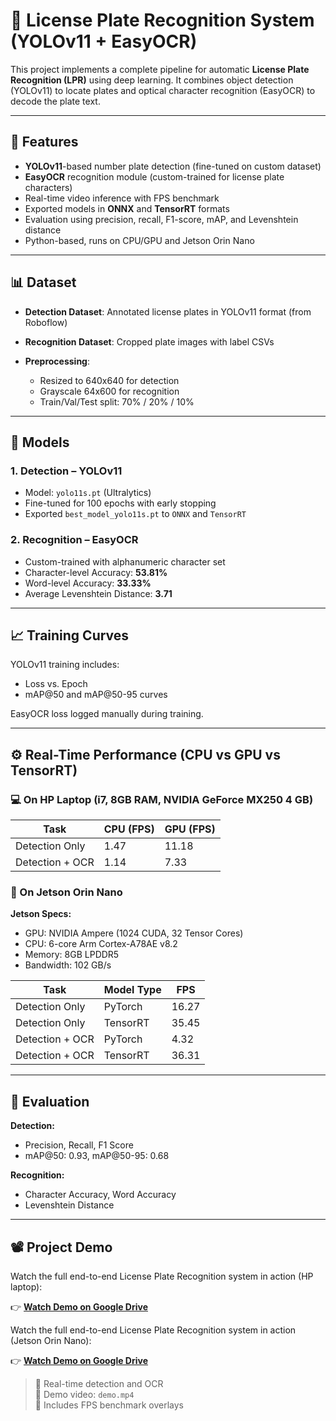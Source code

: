 # 🚗 License Plate Recognition System (YOLOv11 + EasyOCR)

This project implements a complete pipeline for automatic **License Plate Recognition (LPR)** using deep learning. It combines object detection (YOLOv11) to locate plates and optical character recognition (EasyOCR) to decode the plate text.

---

## 🔧 Features

- **YOLOv11**-based number plate detection (fine-tuned on custom dataset)
- **EasyOCR** recognition module (custom-trained for license plate characters)
- Real-time video inference with FPS benchmark
- Exported models in **ONNX** and **TensorRT** formats
- Evaluation using precision, recall, F1-score, mAP, and Levenshtein distance
- Python-based, runs on CPU/GPU and Jetson Orin Nano

---

## 📊 Dataset

- **Detection Dataset**: Annotated license plates in YOLOv11 format (from Roboflow)

- **Recognition Dataset**: Cropped plate images with label CSVs
- **Preprocessing**:
  - Resized to 640x640 for detection
  - Grayscale 64x600 for recognition
  - Train/Val/Test split: 70% / 20% / 10%
---

## 🧠 Models

### 1. Detection – YOLOv11

- Model: `yolo11s.pt` (Ultralytics)
- Fine-tuned for 100 epochs with early stopping
- Exported `best_model_yolo11s.pt` to `ONNX` and `TensorRT`

### 2. Recognition – EasyOCR

- Custom-trained with alphanumeric character set
- Character-level Accuracy: **53.81%**
- Word-level Accuracy: **33.33%**
- Average Levenshtein Distance: **3.71**

---

## 📈 Training Curves

YOLOv11 training includes:
- Loss vs. Epoch
- mAP@50 and mAP@50-95 curves

EasyOCR loss logged manually during training.

---

## ⚙️ Real-Time Performance (CPU vs GPU vs TensorRT)

### 💻 On HP Laptop (i7, 8GB RAM, NVIDIA GeForce MX250 4 GB)

| Task                 | CPU (FPS) | GPU (FPS) |
|----------------------|-----------|-----------|
| Detection Only       |   1.47    |   11.18   |
| Detection + OCR      |   1.14    |   7.33    |

### 🚀 On Jetson Orin Nano

**Jetson Specs:**
- GPU: NVIDIA Ampere (1024 CUDA, 32 Tensor Cores)  
- CPU: 6-core Arm Cortex-A78AE v8.2  
- Memory: 8GB LPDDR5  
- Bandwidth: 102 GB/s  

| Task                        | Model Type | FPS    |
|-----------------------------|------------|--------|
| Detection Only              | PyTorch    | 16.27  |
| Detection Only              | TensorRT   | 35.45  |
| Detection + OCR             | PyTorch    | 4.32   |
| Detection + OCR             | TensorRT   | 36.31  |

---

## 🧪 Evaluation

**Detection:**
- Precision, Recall, F1 Score
- mAP@50: 0.93, mAP@50-95: 0.68

**Recognition:**
- Character Accuracy, Word Accuracy
- Levenshtein Distance

---

## 📽️ Project Demo

Watch the full end-to-end License Plate Recognition system in action (HP laptop):

👉 [**Watch Demo on Google Drive**](https://drive.google.com/file/d/1iE0vXkGdoq38DrfTpZhSfNolg_jAUhMQ/view?usp=sharing)

Watch the full end-to-end License Plate Recognition system in action (Jetson Orin Nano):

👉 [**Watch Demo on Google Drive**](https://drive.google.com/file/d/10BTyXusAyAdoTPc4TRUFLbyA24M9Ubvg/view?usp=sharing)

> 🔹 Real-time detection and OCR  
> 🔹 Demo video: `demo.mp4`  
> 🔹 Includes FPS benchmark overlays
